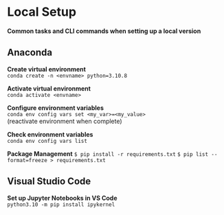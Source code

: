 # Local Setup
**Common tasks and CLI commands when setting up a local version**


## Anaconda

**Create virtual environment**  
```conda create -n <envname> python=3.10.8```  

**Activate virtual environment**  
`conda activate <envname>`  

**Configure environment variables**  
`conda env config vars set <my_var>=<my_value>`  
(reactivate environment when complete)  

**Check environment variables**  
`conda env config vars list`  

**Package Management**
`$ pip install -r requirements.txt`
`$ pip list --format=freeze > requirements.txt` 

## Visual Studio Code

**Set up Jupyter Notebooks in VS Code**  
`python3.10 -m pip install ipykernel`  

